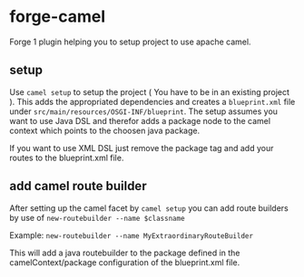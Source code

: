 # forge-camel

Forge 1 plugin helping you to setup project to use apache camel.

## setup
Use `camel setup` to setup the project ( You have to be in an existing project ). This adds the appropriated dependencies and creates a `blueprint.xml` file under `src/main/resources/OSGI-INF/blueprint`. The setup assumes you want to use Java DSL and therefor adds a package node to the camel context which points to the choosen java package.

If you want to use XML DSL just remove the package tag and add your routes to the blueprint.xml file.  

## add camel route builder
After setting up the camel facet by `camel setup` you can add route builders by use of `new-routebuilder --name $classname`

Example: `new-routebuilder --name MyExtraordinaryRouteBuilder`

This will add a java routebuilder to the package defined in the camelContext/package configuration of the blueprint.xml file.
